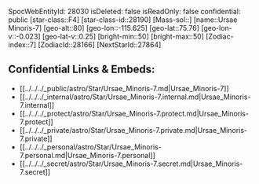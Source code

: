 ﻿---
location: [75.76,-115.625,80]
type: Station
tags:
- astro/Star

---
SpocWebEntityId: 28030
isDeleted: false
isReadOnly: false
confidential: public
[star-class::F4]
[star-class-id::28190]
[Mass-sol::]
[name::Ursae Minoris-7]
[geo-alt::80]
[geo-lon::-115.625]
[geo-lat::75.76]
[geo-lon-v::-0.023]
[geo-lat-v::0.25]
[bright-min::50]
[bright-max::50]
[Zodiac-index::7]
[ZodiacId::28166]
[NextStarId::27864]



## Confidential Links & Embeds: 
- [[../../../_public/astro/Star/Ursae_Minoris-7.md|Ursae_Minoris-7]] 
- [[../../../_internal/astro/Star/Ursae_Minoris-7.internal.md|Ursae_Minoris-7.internal]] 
- [[../../../_protect/astro/Star/Ursae_Minoris-7.protect.md|Ursae_Minoris-7.protect]] 
- [[../../../_private/astro/Star/Ursae_Minoris-7.private.md|Ursae_Minoris-7.private]] 
- [[../../../_personal/astro/Star/Ursae_Minoris-7.personal.md|Ursae_Minoris-7.personal]] 
- [[../../../_secret/astro/Star/Ursae_Minoris-7.secret.md|Ursae_Minoris-7.secret]] 
